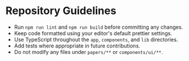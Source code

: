 # Repository Guidelines

- Run `npm run lint` and `npm run build` before committing any changes.
- Keep code formatted using your editor's default prettier settings.
- Use TypeScript throughout the `app`, `components`, and `lib` directories.
- Add tests where appropriate in future contributions.
- Do not modify any files under `papers/**` or `components/ui/**`.
